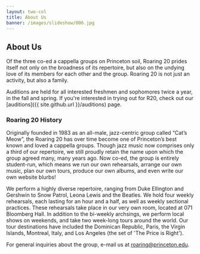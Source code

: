 ```yaml
---
layout: two-col
title: About Us
banner: /images/slideshow/006.jpg
---
```


## About Us

Of the three co-ed a cappella groups on Princeton soil, Roaring 20
prides itself not only on the broadness of its repertoire, but also on
the undying love of its members for each other and the group. Roaring
20 is not just an activity, but also a family.

Auditions are held for all interested freshmen and sophomores twice a
year, in the fall and spring. If you're interested in trying out for
R20, check out our [auditions]({{ site.github.url }}/auditions) page.

### Roaring 20 History

Originally founded in 1983 as an all-male, jazz-centric group called
“Cat’s Meow”, the Roaring 20 has over time become one of Princeton’s
best known and loved a cappella groups. Though jazz music now
comprises only a third of our repertoire, we still proudly retain the
name upon which the group agreed many, many years ago. Now co-ed, the
group is entirely student-run, which means we run our own rehearsals,
arrange our own music, plan our own tours, produce our own albums, and
even write our own website blurbs!

We perform a highly diverse repertoire, ranging from Duke Ellington
and Gershwin to Snow Patrol, Leona Lewis and the Beatles. We hold four
weekly rehearsals, each lasting for an hour and a half, as well as
weekly sectional practices. These rehearsals take place in our very
own room, located at 071 Bloomberg Hall. In addition to the bi-weekly
archsings, we perform local shows on weekends, and take two week-long
tours around the world. Our tour destinations have included the
Dominican Republic, Paris, the Virgin Islands, Montreal, Italy, and
Los Angeles (the set of 'The Price is Right').

For general inquiries about the group, e-mail us at
[roaring@princeton.edu](mailto:roaring@princeton.edu).
